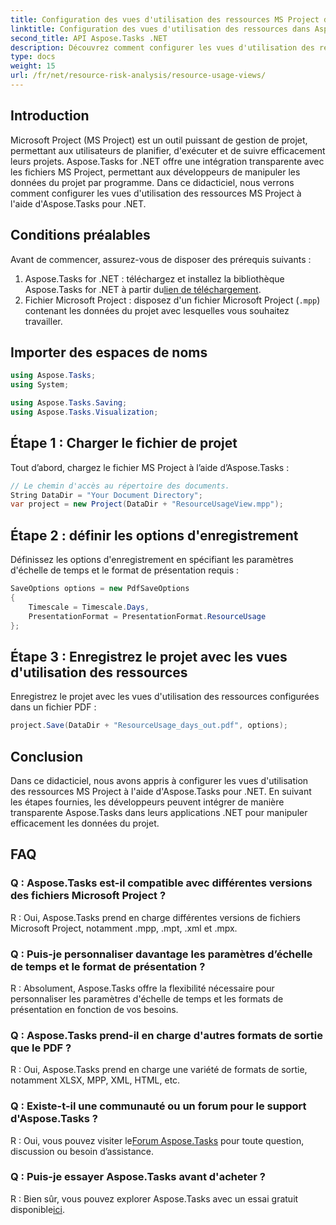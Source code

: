 ```yaml
---
title: Configuration des vues d'utilisation des ressources MS Project dans Aspose.Tasks
linktitle: Configuration des vues d'utilisation des ressources dans Aspose.Tasks
second_title: API Aspose.Tasks .NET
description: Découvrez comment configurer les vues d'utilisation des ressources MS Project à l'aide d'Aspose.Tasks pour .NET. Guide étape par étape avec des exemples de code inclus.
type: docs
weight: 15
url: /fr/net/resource-risk-analysis/resource-usage-views/
---
```

## Introduction
Microsoft Project (MS Project) est un outil puissant de gestion de projet, permettant aux utilisateurs de planifier, d'exécuter et de suivre efficacement leurs projets. Aspose.Tasks for .NET offre une intégration transparente avec les fichiers MS Project, permettant aux développeurs de manipuler les données du projet par programme. Dans ce didacticiel, nous verrons comment configurer les vues d'utilisation des ressources MS Project à l'aide d'Aspose.Tasks pour .NET.
## Conditions préalables
Avant de commencer, assurez-vous de disposer des prérequis suivants :
1.  Aspose.Tasks for .NET : téléchargez et installez la bibliothèque Aspose.Tasks for .NET à partir du[lien de téléchargement](https://releases.aspose.com/tasks/net/).
2. Fichier Microsoft Project : disposez d'un fichier Microsoft Project (`.mpp`) contenant les données du projet avec lesquelles vous souhaitez travailler.

## Importer des espaces de noms
```csharp
using Aspose.Tasks;
using System;

using Aspose.Tasks.Saving;
using Aspose.Tasks.Visualization;
```
## Étape 1 : Charger le fichier de projet
Tout d’abord, chargez le fichier MS Project à l’aide d’Aspose.Tasks :
```csharp
// Le chemin d'accès au répertoire des documents.
String DataDir = "Your Document Directory";
var project = new Project(DataDir + "ResourceUsageView.mpp");
```
## Étape 2 : définir les options d'enregistrement
Définissez les options d'enregistrement en spécifiant les paramètres d'échelle de temps et le format de présentation requis :
```csharp
SaveOptions options = new PdfSaveOptions
{
    Timescale = Timescale.Days,
    PresentationFormat = PresentationFormat.ResourceUsage
};
```
## Étape 3 : Enregistrez le projet avec les vues d'utilisation des ressources
Enregistrez le projet avec les vues d'utilisation des ressources configurées dans un fichier PDF :
```csharp
project.Save(DataDir + "ResourceUsage_days_out.pdf", options);
```

## Conclusion
Dans ce didacticiel, nous avons appris à configurer les vues d'utilisation des ressources MS Project à l'aide d'Aspose.Tasks pour .NET. En suivant les étapes fournies, les développeurs peuvent intégrer de manière transparente Aspose.Tasks dans leurs applications .NET pour manipuler efficacement les données du projet.

## FAQ
### Q : Aspose.Tasks est-il compatible avec différentes versions des fichiers Microsoft Project ?
R : Oui, Aspose.Tasks prend en charge différentes versions de fichiers Microsoft Project, notamment .mpp, .mpt, .xml et .mpx.
### Q : Puis-je personnaliser davantage les paramètres d’échelle de temps et le format de présentation ?
R : Absolument, Aspose.Tasks offre la flexibilité nécessaire pour personnaliser les paramètres d'échelle de temps et les formats de présentation en fonction de vos besoins.
### Q : Aspose.Tasks prend-il en charge d'autres formats de sortie que le PDF ?
R : Oui, Aspose.Tasks prend en charge une variété de formats de sortie, notamment XLSX, MPP, XML, HTML, etc.
### Q : Existe-t-il une communauté ou un forum pour le support d'Aspose.Tasks ?
 R : Oui, vous pouvez visiter le[Forum Aspose.Tasks](https://forum.aspose.com/c/tasks/15) pour toute question, discussion ou besoin d’assistance.
### Q : Puis-je essayer Aspose.Tasks avant d'acheter ?
 R : Bien sûr, vous pouvez explorer Aspose.Tasks avec un essai gratuit disponible[ici](https://releases.aspose.com/).